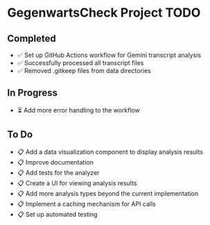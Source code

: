 # GegenwartsCheck Project TODO

## Completed
- ✅ Set up GitHub Actions workflow for Gemini transcript analysis
- ✅ Successfully processed all transcript files
- ✅ Removed .gitkeep files from data directories

## In Progress
- ⏳ Add more error handling to the workflow

## To Do
- 📋 Add a data visualization component to display analysis results
- 📋 Improve documentation
- 📋 Add tests for the analyzer
- 📋 Create a UI for viewing analysis results
- 📋 Add more analysis types beyond the current implementation
- 📋 Implement a caching mechanism for API calls
- 📋 Set up automated testing 